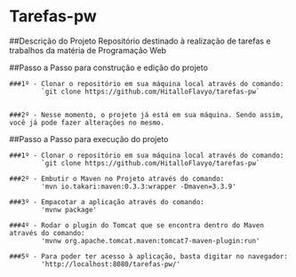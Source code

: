 # Tarefas-pw
##Descrição do Projeto
Repositório destinado à realização de tarefas e trabalhos da matéria de Programação Web

##Passo a Passo para construção e edição do projeto

	###1º - Clonar o repositório em sua máquina local através do comando:
		    `git clone https://github.com/HitalloFlavyo/tarefas-pw`


	###2º - Nesse momento, o projeto já está em sua máquina. Sendo assim, você já pode fazer alterações no mesmo.

##Passo a Passo para execução do projeto	

	###1º - Clonar o repositório em sua máquina local através do comando:
			`git clone https://github.com/HitalloFlavyo/tarefas-pw`

	###2º - Embutir o Maven no Projeto através do comando:
			'mvn io.takari:maven:0.3.3:wrapper -Dmaven=3.3.9'
	
	###3º - Empacotar a aplicação através do comando:
			'mvnw package'
	
	###4º - Rodar o plugin do Tomcat que se encontra dentro do Maven através do comando:
			'mvnw org.apache.tomcat.maven:tomcat7-maven-plugin:run'
			
	###5º - Para poder ter acesso à aplicação, basta digitar no navegador:
			'http://localhost:8080/tarefas-pw/'